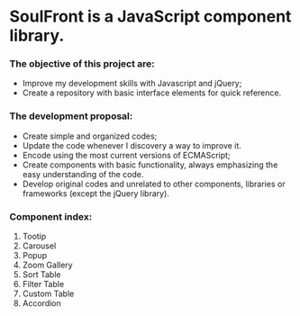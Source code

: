 <h1>SoulFront is a JavaScript component library.</h1>

<h3>The objective of this project are:</h3>

- Improve my development skills with Javascript and jQuery;
- Create a repository with basic interface elements for quick reference.

<h3>The development proposal:</h3>

- Create simple and organized codes;
- Update the code whenever I discovery a way to improve it.
- Encode using the most current versions of ECMAScript;
- Create components with basic functionality, always emphasizing the easy understanding of the code.
- Develop original codes and unrelated to other components, libraries or frameworks (except the jQuery library).

<h3>Component index:</h3>

<ol>
  <li>Tootip</li>
  <li>Carousel</li>
  <li>Popup</li>
  <li>Zoom Gallery</li>
  <li>Sort Table</li>
  <li>Filter Table</li>
  <li>Custom Table</li>
  <li>Accordion</li>
</ol>
